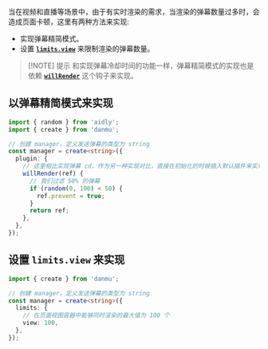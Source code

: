 当在视频和直播等场景中，由于有实时渲染的需求，当渲染的弹幕数量过多时，会造成页面卡顿，这里有两种方法来实现:

- 实现弹幕精简模式。
- 设置 [**`limits.view`**](../reference//manager-config/#config-limits) 来限制渲染的弹幕数量。

> [!NOTE] 提示
> 和实现弹幕冷却时间的功能一样，弹幕精简模式的实现也是依赖 [**`willRender`**](../reference/manager-hooks/#hooks-willrender) 这个钩子来实现。

## 以弹幕精简模式来实现

```ts {10}
import { random } from 'aidly';
import { create } from 'danmu';

// 创建 manager，定义发送弹幕的类型为 string
const manager = create<string>({
  plugin: {
    // 这里相比实现弹幕 cd，作为另一种实现对比，直接在初始化的时候插入默认插件来实现
    willRender(ref) {
      // 我们过滤 50% 的弹幕
      if (random(0, 100) < 50) {
        ref.prevent = true;
      }
      return ref;
    },
  },
});
```

## 设置 `limits.view` 来实现

```ts {7}
import { create } from 'danmu';

// 创建 manager，定义发送弹幕的类型为 string
const manager = create<string>({
  limits: {
    // 在页面视图容器中能够同时渲染的最大值为 100 个
    view: 100,
  },
});
```
